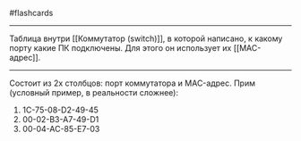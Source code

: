 #flashcards 
***
Таблица внутри [[Коммутатор (switch)]], в которой написано, к какому порту какие ПК подключены. Для этого он использует их [[MAC-адрес]].
***
Состоит из 2х столбцов: порт коммутатора и MAC-адрес.
Прим (условный пример, в реальности сложнее): 
1. 1C-75-08-D2-49-45
2. 00-02-B3-A7-49-D1
3. 00-04-AC-85-E7-03